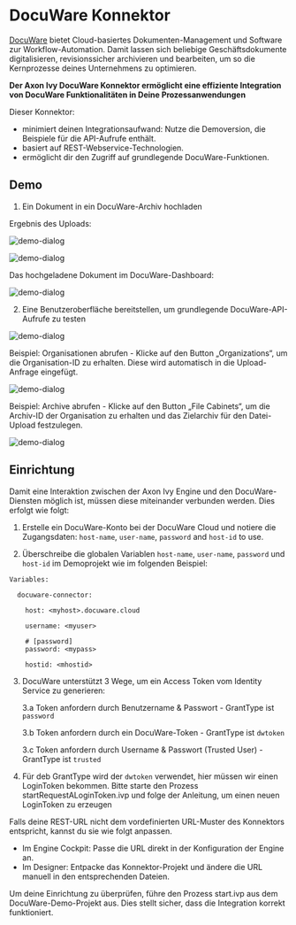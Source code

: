 # DocuWare Konnektor

 [DocuWare](https://start.docuware.com/) bietet Cloud-basiertes Dokumenten-Management und Software zur Workflow-Automation. Damit lassen sich beliebige Geschäftsdokumente digitalisieren, revisionssicher archivieren und bearbeiten, um so die Kernprozesse deines Unternehmens zu optimieren.

**Der Axon Ivy DocuWare Konnektor ermöglicht eine effiziente Integration von DocuWare Funktionalitäten in Deine Prozessanwendungen**

Dieser Konnektor:

- minimiert deinen Integrationsaufwand: Nutze die Demoversion, die Beispiele für die API-Aufrufe enthält.
- basiert auf REST-Webservice-Technologien.
- ermöglicht dir den Zugriff auf grundlegende DocuWare-Funktionen.

## Demo

1. Ein Dokument in ein DocuWare-Archiv hochladen

Ergebnis des Uploads:

![demo-dialog](images/demo1.png)

![demo-dialog](images/demo2.png)

Das hochgeladene Dokument im DocuWare-Dashboard:

![demo-dialog](images/demo3.png)

2. Eine Benutzeroberfläche bereitstellen, um grundlegende DocuWare-API-Aufrufe zu testen

![demo-dialog](images/demo4.png)

Beispiel: Organisationen abrufen - Klicke auf den Button „Organizations“, um die Organisation-ID zu erhalten. Diese wird automatisch in die Upload-Anfrage eingefügt.

![demo-dialog](images/demo5.png)

Beispiel: Archive abrufen - Klicke auf den Button „File Cabinets“, um die Archiv-ID der Organisation zu erhalten und das Zielarchiv für den Datei-Upload festzulegen.

![demo-dialog](images/demo6.png)

## Einrichtung

Damit eine Interaktion zwischen der Axon Ivy Engine und den DocuWare-Diensten möglich ist, müssen diese miteinander verbunden werden. Dies erfolgt wie folgt:

1. Erstelle ein DocuWare-Konto bei der DocuWare Cloud und notiere die Zugangsdaten: `host-name`, `user-name`, `password` and `host-id` to use.

2. Überschreibe die globalen Variablen `host-name`, `user-name`, `password` und `host-id` im Demoprojekt wie im folgenden Beispiel:

```
Variables:
  
  docuware-connector:
  
    host: <myhost>.docuware.cloud

    username: <myuser>
  
    # [password]
    password: <mypass>
    
    hostid: <mhostid>
```

3. DocuWare unterstützt 3 Wege, um ein Access Token vom Identity Service zu generieren:

    3.a Token anfordern durch Benutzername & Passwort - GrantType ist `password`

    3.b Token anfordern durch ein DocuWare-Token - GrantType ist `dwtoken`

    3.c Token anfordern durch Username & Passwort (Trusted User) - GrantType ist `trusted`

4. Für deb GrantType wird der `dwtoken` verwendet, hier müssen wir einen LoginToken bekommen. Bitte starte den Prozess startRequestALoginToken.ivp und folge der Anleitung, um einen neuen LoginToken zu erzeugen

Falls deine REST-URL nicht dem vordefinierten URL-Muster des Konnektors entspricht, kannst du sie wie folgt anpassen. 
- Im Engine Cockpit: Passe die URL direkt in der Konfiguration der Engine an.
- Im Designer: Entpacke das Konnektor-Projekt und ändere die URL manuell in den entsprechenden Dateien.

Um deine Einrichtung zu überprüfen, führe den Prozess start.ivp aus dem DocuWare-Demo-Projekt aus. Dies stellt sicher, dass die Integration korrekt funktioniert.


